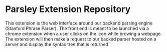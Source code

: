 # Parsley Extension Repository

This extension is the web interface around our backend parsing engine (Stanford Phrase Parser). The front end is meant to be launched via a chrome extension when a user clicks on the icon while browing a webpage. The extension will then make a request to our backed parser hosted on a server and display the syntax tree that is returned
